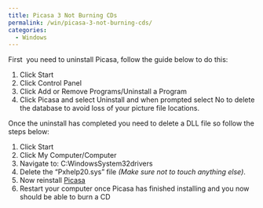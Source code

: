 ```yaml
---
title: Picasa 3 Not Burning CDs
permalink: /win/picasa-3-not-burning-cds/
categories:
  - Windows
---
```

First  you need to uninstall Picasa, follow the guide below to do this:

  1. Click Start
  2. Click Control Panel
  3. Click Add or Remove Programs/Uninstall a Program
  4. Click Picasa and select Uninstall and when prompted select No to delete the database to avoid loss of your picture file locations.

Once the uninstall has completed you need to delete a DLL file so follow the steps below:

  1. Click Start
  2. Click My Computer/Computer
  3. Navigate to: C:WindowsSystem32drivers
  4. Delete the &#8220;Pxhelp20.sys&#8221; file _(Make sure not to touch anything else)_.
  5. Now reinstall <a title="Picasa" href="http://picasa.google.com/" target="_blank">Picasa</a>
  6. Restart your computer once Picasa has finished installing and you now should be able to burn a CD

